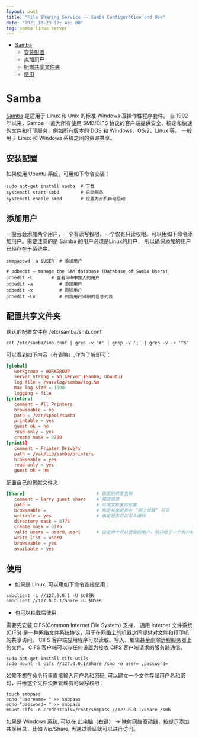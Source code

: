 ```yaml
---
layout: post
title: "File Sharing Service -- Samba Configuration and Use"
date: "2021-10-23 17: 43: 00"
tag: samba linux server
---
```

- [Samba](#org043c452)
  - [安装配置](#org3e2ba04)
  - [添加用户](#orgc47ab51)
  - [配置共享文件夹](#org2546f0f)
  - [使用](#org6211fdf)


<a id="org043c452"></a>

# Samba

[Samba](https://www.samba.org/) 是适用于 Linux 和 Unix 的标准 Windows 互操作性程序套件。 自 1992 年以来，Samba 一直为所有使用 SMB/CIFS 协议的客户端提供安全、稳定和快速的文件和打印服务，例如所有版本的 DOS 和 Windows、OS/2、Linux 等。 一般用于 Linux 和 Windows 系统之间的资源共享。


<a id="org3e2ba04"></a>

## 安装配置

如果使用 Ubuntu 系统，可用如下命令安装：

```shell
sudo apt-get install samba  # 下载
systemctl start smbd        # 启动服务
systemctl enable smbd       # 设置为开机自动启动
```


<a id="orgc47ab51"></a>

## 添加用户

一般我会添加两个用户，一个有读写权限，一个仅有只读权限。可以用如下命令添加用户。需要注意的是 Samba 的用户必须是Linux的用户， 所以确保添加的用户已经存在于系统中。

```shell
smbpasswd -a $USER  # 添加用户

# pdbedit — manage the SAM database (Database of Samba Users)
pdbedit -L  	 # 查看smb中加入的用户
pdbedit -a          # 添加用户
pdbedit -x          # 删除用户
pdbedit -Lv         # 列出用户详细的信息列表
```


<a id="org2546f0f"></a>

## 配置共享文件夹

默认的配置文件在 /etc/samba/smb.conf.

```shell
cat /etc/samba/smb.conf | grep -v '#' | grep -v ';' | grep -v -e '^$'
```

可以看到如下内容（有省略）,作为了解即可：

```conf
[global]
   workgroup = WORKGROUP
   server string = %h server (Samba, Ubuntu)
   log file = /var/log/samba/log.%m
   max log size = 1000
   logging = file
[printers]
   comment = All Printers
   browseable = no
   path = /var/spool/samba
   printable = yes
   guest ok = no
   read only = yes
   create mask = 0700
[print$]
   comment = Printer Drivers
   path = /var/lib/samba/printers
   browseable = yes
   read only = yes
   guest ok = no
```

配置自己的贡献文件夹

```conf
[Share]                           # 指定的共享名称
   comment = larry guest share    # 描述信息
   path =                         # 共享文件夹的位置
   browseable =                   # 指定共享是否在 “网上邻居” 可见
   writable = yes                 # 指定是否可以写入操作
   directory mask = 0775
   create mask = 0775
   valid users = user0,user1      # 设定两个可以登录的用户，但只给了一个用户有写的权限
   write list = user0
   browseable = yes
   available = yes
```


<a id="org6211fdf"></a>

## 使用

-   如果是 Linux, 可以用如下命令连接使用：

```shell
smbclient -L //127.0.0.1 -U $USER 
smbclient //127.0.0.1/Share -U $USER
```

-   也可以挂载后使用:

需要先安装 CIFS(Common Internet File System) 支持， 通用 Internet 文件系统 (CIFS) 是一种网络文件系统协议，用于在网络上的机器之间提供对文件和打印机的共享访问。 CIFS 客户端应用程序可以读取、写入、编辑甚至删除远程服务器上的文件。 CIFS 客户端可以与任何设置为接收 CIFS 客户端请求的服务器通信。

```shell
sudo apt-get install cifs-utils
sudo mount -t cifs //127.0.0.1/Share /smb -o user= ,password=
```

如果不想在命令行里直接输入用户名和密码, 可以建立一个文件存储用户名和密码，并给这个文件设置管理员可读写权限：

```shell
touch smbpass
echo "username= " >> smbpass
echo "password= " >> smbpass
mount.cifs -o credentials=/root/smbpass //127.0.0.1/Share /smb
```

如果是 Windows 系统, 可以在 此电脑（右键） -> 映射网络驱动器，按提示添加共享目录，比如 //ip/Share, 再通过验证就可以进行访问。
